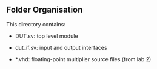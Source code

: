 ## Folder Organisation

This directory contains:

- DUT.sv: top level module

- dut_if.sv: input and output interfaces

- *.vhd: floating-point multiplier source files (from lab 2)







